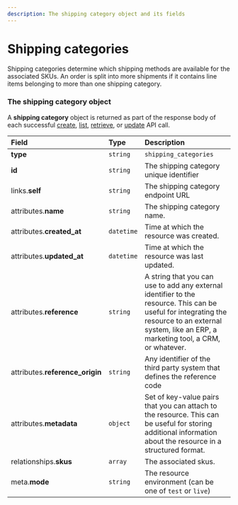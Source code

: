 ```yaml
---
description: The shipping category object and its fields
---
```


# Shipping categories

Shipping categories determine which shipping methods are available for the associated SKUs.
An order is split into more shipments if it contains line items belonging to more than one shipping category.


### The shipping category object

A **shipping category** object is returned as part of the response body of each successful
[create](https://docs.commercelayer.io/api/resources/shipping_categories/create_shipping_category),
[list](https://docs.commercelayer.io/api/resources/shipping_categories/list_shipping_categories),
[retrieve](https://docs.commercelayer.io/api/resources/shipping_categories/retrieve_shipping_category),
or [update](https://docs.commercelayer.io/api/resources/shipping_categories/update_shipping_category) API call.

| Field | Type | Description |
| :--- | :--- | :--- |
| **type** | `string` | `shipping_categories` |
| **id** | `string` | The shipping category unique identifier |
| links.**self** | `string` | The shipping category endpoint URL |
| attributes.**name** | `string` | The shipping category name. |
| attributes.**created_at** | `datetime` | Time at which the resource was created. |
| attributes.**updated_at** | `datetime` | Time at which the resource was last updated. |
| attributes.**reference** | `string` | A string that you can use to add any external identifier to the resource. This can be useful for integrating the resource to an external system, like an ERP, a marketing tool, a CRM, or whatever. |
| attributes.**reference_origin** | `string` | Any identifier of the third party system that defines the reference code |
| attributes.**metadata** | `object` | Set of key-value pairs that you can attach to the resource. This can be useful for storing additional information about the resource in a structured format. |
| relationships.**skus** | `array` | The associated skus. |
| meta.**mode** | `string` | The resource environment \(can be one of `test` or `live`\) |

